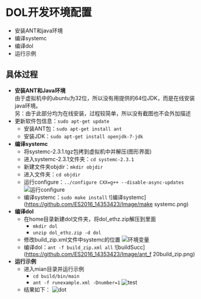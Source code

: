 DOL开发环境配置
=======================
  * 安装ANT和java环境
  * 编译systemc
  * 编译dol
  * 运行示例

## 具体过程
  * **安装ANT和Java环境**<br/>
  由于虚拟机中的ubuntu为32位，所以没有用提供的64位JDK，而是在线安装java环境。<br/>另：由于此部分均为在线安装，过程较简单，所以没有截图也不会外加描述
  * 更新软件包信息：`sudo apt-get update`
     * 安装ANT包：`sudo apt-get install ant`
     * 安装JDK：`sudo apt-get install openjdk-7-jdk`
  * **编译systemc**
   	 * 将systemc-2.3.1.tgz包拷到虚拟机中并解压(图形界面)
   	 * 进入systemc-2.3.1文件夹：`cd systemc-2.3.1`
   	 * 新建文件夹objdir：`mkdir objdir`
   	 * 进入文件夹：`cd objdir`
   	 * 运行configure：`../configure CXX=g++ --disable-async-updates` ![运行configure](https://github.com/LyingChild/ES2016_14353423/Image/configure.png)
   	 * 编译systemc：`sudo make install` ![编译systemc](https://github.com/ES2016_14353423/Image/make systemc.png)
  * **编译dol**
     * 在home目录新建dol文件夹，将dol_ethz.zip解压到里面
       * `mkdir dol`
       * `unzip dol_ethz.zip -d dol`
     * 修改build_zip.xml文件中systemc的位置 ![环境变量](https://github.com/ES2016_14353423/Image/build_zip.JPG)
     * 编译dol：`ant -f build_zip.xml all` ![buildSucc](https://github.com/ES2016_14353423/Image/ant_f 20build_zip.png)
  * **运行示例**
     * 进入mian目录并运行示例
        * `cd build/bin/main`
        * `ant -f runexample.xml -Dnumber=1` ![test](http://odu4grc0f.bkt.clouddn.com/%E7%BC%96%E8%AF%91dol.png)
     * 结果如下：
    ![dot](http://odu4grc0f.bkt.clouddn.com/%E6%8D%95%E8%8E%B7.JPG)
    